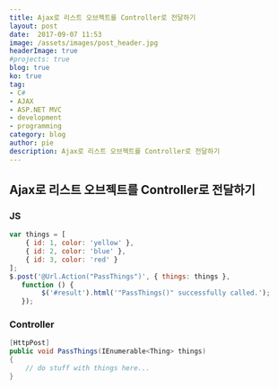 ```yaml
---
title: Ajax로 리스트 오브젝트를 Controller로 전달하기
layout: post
date:  2017-09-07 11:53
image: /assets/images/post_header.jpg
headerImage: true
#projects: true
blog: true
ko: true
tag:
- C#
- AJAX
- ASP.NET MVC
- development
- programming
category: blog
author: pie
description: Ajax로 리스트 오브젝트를 Controller로 전달하기
---
```


## Ajax로 리스트 오브젝트를 Controller로 전달하기

### JS
```javascript
var things = [
    { id: 1, color: 'yellow' },
    { id: 2, color: 'blue' },
    { id: 3, color: 'red' }
];
$.post('@Url.Action("PassThings")', { things: things },
   function () {
        $('#result').html('"PassThings()" successfully called.');
   });
```

### Controller
```cs
[HttpPost]
public void PassThings(IEnumerable<Thing> things)
{
    // do stuff with things here...
}
```

